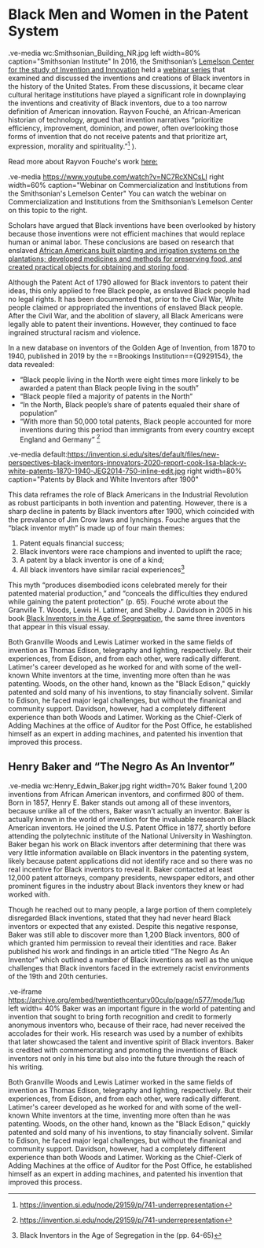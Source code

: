 # Black Men and Women in the Patent System

.ve-media wc:Smithsonian_Building_NR.jpg left width=80% caption="Smithsonian Institute"
In 2016, the Smithsonian’s [Lemelson Center for the study of Invention and Innovation](https://invention.si.edu/) held a [webinar series](https://invention.si.edu/black-inventors-and-innovators-new-perspectives) that examined and discussed the inventions and creations of Black inventors in the history of the United States. From these discussions, it became clear cultural heritage institutions have played a significant role in downplaying the inventions and creativity of Black inventors, due to a too narrow definition of American innovation. Rayvon Fouché, an African-American historian of technology, argued that invention narratives “prioritize efficiency, improvement, dominion, and power, often overlooking those forms of invention that do not receive patents and that prioritize art, expression, morality and spirituality.”[^1] ). 

Read more about Rayvon Fouche's work [here:](https://www.rayvonfouche.com/)

.ve-media https://www.youtube.com/watch?v=NC7RcXNCsLI right width=60% caption="Webinar on Commercialization and Institutions from the Smithsonian's Lemelson Center"
You can watch the webinar on Commercialization and Institutions from the Smithsonian’s Lemelson Center on this topic to the right. 

Scholars have argued that Black inventions have been overlooked by history because those inventions were not efficient machines that would replace human or animal labor. These conclusions are based on research that enslaved [African Americans built planting and irrigation systems on the plantations; developed medicines and methods for preserving food, and created practical objects for obtaining and storing food](https://invention.si.edu/node/29159/p/740-brief-history). 

Although the Patent Act of 1790 allowed for Black inventors to patent their ideas, this only applied to free Black people, as enslaved Black people had no legal rights. It has been documented that, prior to the Civil War, White people claimed or appropriated the inventions of enslaved Black people. After the Civil War, and the abolition of slavery, all Black Americans were legally able to patent their inventions. However, they continued to face ingrained structural racism and violence.

In a new database on inventors of the Golden Age of Invention, from 1870 to 1940, published in 2019 by the ==Brookings Institution=={Q929154}, the data revealed:

- “Black people living in the North were eight times more linkely to be awarded a patent than Black people living in the south” 
- “Black people filed a majority of patents in the North”
- “In the North, Black people’s share of patents equaled their share of population”
- “With more than 50,000 total patents, Black people accounted for more inventions during this period than immigrants from every country except England and Germany” [^1]

.ve-media default:https://invention.si.edu/sites/default/files/new-perspectives-black-inventors-innovators-2020-report-cook-lisa-black-v-white-patents-1870-1940-JEG2014-750-inline-edit.jpg right width=80% caption="Patents by Black and White Inventors after 1900"

This data reframes the role of Black Americans in the Industrial Revolution as robust participants in both invention and patenting. However, there is a sharp decline in patents by Black inventors after 1900, which coincided with the prevalance of Jim Crow laws and lynchings.  Fouche argues that the “black inventor myth” is made up of four main themes: 
1. Patent equals financial success;
2. Black inventors were race champions and invented to uplift the race; 
3. A patent by a black inventor is one of a kind; 
4. All black inventors have similar racial experiences[^3]


This myth “produces disembodied icons celebrated merely for their patented material production,” and “conceals the difficulties they endured while gaining the patent protection” (p. 65). Fouché wrote about the Granville T. Woods, Lewis H. Latimer, and Shelby J. Davidson in 2005 in his book [Black Inventors in the Age of Segregation](https://www.google.com/books/edition/Race_After_the_Internet/aOiSAgAAQBAJ?hl=en&gbpv=1&pg=PA61&printsec=frontcover), the same three inventors that appear in this visual essay. 

Both Granville Woods and Lewis Latimer worked in the same fields of invention as Thomas Edison, telegraphy and lighting, respectively. But their experiences, from Edison, and from each other, were radically different. Latimer's career developed as he worked for and with some of the well-known White inventors at the time, inventing more often than he was patenting. Woods, on the other hand, known as the "Black Edison," quickly patented and sold many of his inventions, to stay financially solvent. Similar to Edison, he faced major legal challenges, but without the finanical and community support.  Davidson, however, had a completely different experience than both Woods and Latimer. Working as the Chief-Clerk of Adding Machines at the office of Auditor for the Post Office, he established himself as an expert in adding machines, and patented his invention that improved this process. 

## Henry Baker and “The Negro As An Inventor”

.ve-media wc:Henry_Edwin_Baker.jpg  right width=70%
 Baker found 1,200 inventions from African American inventors, and confirmed 800 of them. Born in 1857, Henry E. Baker stands out among all of these inventors, because unlike all of the others, Baker wasn’t actually an inventor. Baker is actually known in the world of invention for the invaluable research on Black American inventors. He joined the U.S. Patent Office in 1877, shortly before attending the polytechnic institute of the National University in Washington. Baker began his work on Black inventors after determining that there was very little information available on Black inventors in the patenting system, likely because patent applications did not identify race and so there was no real incentive for Black inventors to reveal it. Baker contacted at least 12,000 patent attorneys, company presidents, newspaper editors, and other prominent figures in the industry about Black inventors they knew or had worked with.
 
Though he reached out to many people, a large portion of them completely disregarded Black inventions, stated that they had never heard Black inventors or expected that any existed. Despite this negative response, Baker was still able to discover more than 1,200 Black inventors, 800 of which granted him permission to reveal their identities and race. Baker published his work and findings in an article titled “The Negro As An Inventor” which outlined a number of Black inventions as well as the unique challenges that Black inventors faced in the extremely racist environments of the 19th and 20th centuries. 

.ve-iframe https://archive.org/embed/twentiethcentury00culp/page/n577/mode/1up  left width= 40%
Baker was an important figure in the world of patenting and invention that sought to bring forth recognition and credit to formerly anonymous inventors who, because of their race, had never received the accolades for their work. His research was used by a number of exhibits that later showcased the talent and inventive spirit of Black inventors. Baker is credited with commemorating and promoting the inventions of Black inventors not only in his time but also into the future through the reach of his writing.

Both Granville Woods and Lewis Latimer worked in the same fields of invention as Thomas Edison, telegraphy and lighting, respectively. But their experiences, from Edison, and from each other, were radically different. Latimer's career developed as he worked for and with some of the well-known White inventors at the time, inventing more often than he was patenting. Woods, on the other hand, known as the "Black Edison," quickly patented and sold many of his inventions, to stay financially solvent. Similar to Edison, he faced major legal challenges, but without the finanical and community support.  Davidson, however, had a completely different experience than both Woods and Latimer. Working as the Chief-Clerk of Adding Machines at the office of Auditor for the Post Office, he established himself as an expert in adding machines, and patented his invention that improved this process. 


[^1]:https://invention.si.edu/node/29159/p/741-underrepresentation
[^2]:https://www.brookings.edu/articles/the-black-innovators-who-elevated-the-united-states-reassessing-the-golden-age-of-invention/
[^3]:Black Inventors in the Age of Segregation in the (pp. 64-65)
[^4]:Black Inventors in the Age of Segregation in the (p. 65)
